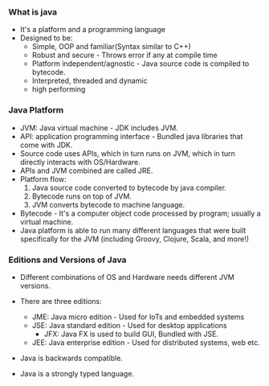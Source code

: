 ### What is java
* It's a platform and a programming language
* Designed to be:
    * Simple, OOP and familiar(Syntax similar to C++)
    * Robust and secure - Throws error if any at compile time
    * Platform independent/agnostic - Java source code is compiled to bytecode.
    * Interpreted, threaded and dynamic
    * high performing

### Java Platform
* JVM: Java virtual machine - JDK includes JVM.
* API: application programming interface - Bundled java libraries that come with JDK.
* Source code uses APIs, which in turn runs on JVM, which in turn directly interacts with OS/Hardware.
* APIs and JVM combined are called JRE.
* Platform flow:
    1. Java source code converted to bytecode by java compiler.
    2. Bytecode runs on top of JVM.
    3. JVM converts bytecode to machine language.
* Bytecode - It's a computer object code processed by program; usually a virtual machine.
* Java platform is able to run many different languages that were built specifically for the JVM (including Groovy, Clojure, Scala, and more!)

### Editions and Versions of Java
* Different combinations of OS and Hardware needs different JVM versions.
* There are three editions:
    * JME: Java micro edition - Used for IoTs and embedded systems
    * JSE: Java standard edition - Used for desktop applications
        * JFX: Java FX is used to build GUI, Bundled with JSE.
    * JEE: Java enterprise edition - Used for distributed systems, web etc.
* Java is backwards compatible.

* Java is a strongly typed language.
